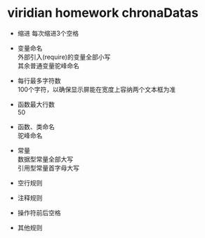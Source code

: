 # viridian homework chronaDatas
* 缩进
每次缩进3个空格
* 变量命名  
外部引入(require)的变量全部小写   
其余普通变量驼峰命名  
* 每行最多字符数  
100个字符，以确保显示屏能在宽度上容纳两个文本框为准
* 函数最大行数  
50
* 函数、类命名  
驼峰命名
* 常量  
数据型常量全部大写  
引用型常量首字母大写 
* 空行规则  
* 注释规则  

* 操作符前后空格  
* 其他规则  

